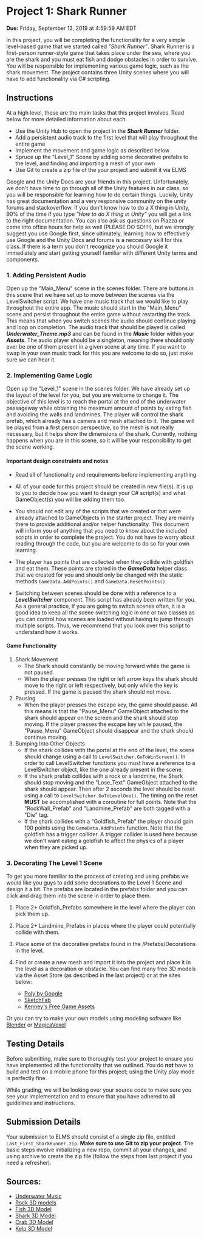 # Project 1: Shark Runner

**Due:** Friday, September 13, 2019 at 4:59:59 AM EDT

In this project, you will be completing the functionality for a very simple level-based game that we started called _"Shark Runner"_. Shark Runner is a first-person runner-style game that takes place under the sea, where you are the shark and you must eat fish and dodge obstacles in order to survive. You will be responsible for implementing various game logic, such as the shark movement. The project contains three Unity scenes where you will have to add functionality via C# scripting.

## Instructions

At a high level, these are the main tasks that this project involves. Read below for more detailed information about each.

- Use the Unity Hub to open the project in the _**Shark Runner**_ folder.
- Add a persistent audio track to the first level that will play throughout the entire game 
- Implement the movement and game logic as described below
- Spruce up the "Level_1" Scene by adding some decorative prefabs to the level, and finding and importing a mesh of your own
- Use Git to create a zip file of the your project and submit it via ELMS

Google and the Unity Docs are your friends in this project. Unfortunately, we don't have time to go through all of the Unity features in our class, so you will be responsible for learning how to do certain things. Luckily, Unity has great documentation and a very responsive community on the unity forums and stackoverflow. If you don't know how to do a X thing in Unity, 90% of the time if you type _"How to do X thing in Unity"_ you will get a link to the right documentation. You can also ask us questions on Piazza or come into office hours for help as well (PLEASE DO SO!!!!), but we strongly suggest you use Google first, since ultimately, learning how to effectively use Google and the Unity Docs and forums is a neccesary skill for this class. If there is a term you don't recognize you should Google it immediately and start getting yourself familiar with different Unity terms and components.

### 1. Adding Persistent Audio

Open up the "Main_Menu" scene in the scenes folder. There are buttons in this scene that we have set up to move between the scenes via the LevelSwitcher script. We have one music track that we would like to play throughout the entire app. The music should start in the "Main_Menu" scene and persist throughout the entire game without restarting the track. This means that when you switch scenes the audio should continue playing and loop on completion. The audio track that should be played is called _**Underwater_Theme.mp3**_ and can be found in the _**Music**_ folder within your _**Assets**_. The audio player should be a singleton, meaning there should only ever be one of them present in a given scene at any time. If you want to swap in your own music track for this you are welcome to do so, just make sure we can hear it.

### 2. Implementing Game Logic

Open up the "Level_1" scene in the scenes folder. We have already set up the layout of the level for you, but you are welcome to change it. The objective of this level is to reach the portal at the end of the underwater passageway while obtaining the maximum amount of points by eating fish and avoiding the walls and landmines. The player will control the shark prefab, which already has a camera and mesh attached to it. The game will be played from a first person perspective, so the mesh is not really necessary, but it helps show the dimensions of the shark. Currently, nothing happens when you are in this scene, so it will be your responsibility to get the scene working.

#### Important design constraints and notes

- Read all of functionality and requirements before implementing anything

- All of your code for this project should be created in new file(s). It is up to you to decide how you want to design your C# script(s) and what GameObject(s) you will be adding them too.

- You should not edit any of the scripts that we created or that were already attached to GameObjects in the starter project. They are mainly there to provide additional and/or helper functionality. This document will inform you of anything that you need to know about the included scripts in order to complete the project. You do not have to worry about reading through the code, but you are welcome to do so for your own learning.

- The player has points that are collected when they collide with goldfish and eat them. These points are stored in the _**GameData**_ helper class that we created for you and should only be changed with the static methods `GameData.AddPoints()` and `GameData.ResetPoints()`.

- Switching between scenes should be done with a reference to a _**LevelSwitcher**_ component. This script has already been written for you. As a general practice, if you are going to switch scenes often, it is a good idea to keep all the scene switching logic in one or two classes as you can control how scenes are loaded without having to jump through multiple scripts. Thus, we recommend that you look over this script to understand how it works.

#### Game Functionality

1. Shark Movement
	- The Shark should constantly be moving forward while the game is not paused.
	- When the player presses the right or left arrow keys the shark should move to the right or left respectively, but only while the key is pressed. If the game is paused the shark should not move.
2. Pausing
	- When the player presses the escape key, the game should pause. All this means is that the "Pause_Menu" GameObject attached to the shark should appear on the screen and the shark should stop moving. If the player presses the escape key while paused, the "Pause_Menu" GameObject should disappear and the shark should continue moving.
3. Bumping Into Other Objects
	- If the shark collides with the portal at the end of the level, the scene should change using a call to `LevelSwitcher.GoToWinScreen()`. In order to call LevelSwitcher functions you must have a reference to a LevelSwitcher object, like the one already present in the scene.
	- If the shark prefab collides with a rock or a landmine, the Shark should stop moving and the "Lose_Text" GameObject attached to the shark should appear. Then after 2 seconds the level should be reset using a call to `LevelSwitcher.GoToLevelOne()`. The timing on the reset **MUST** be accomplished with a coroutine for full points. Note that the "RockWall_Prefab" and "Landmine_Prefab" are both tagged with a "Die" tag.
	- If the shark collides with a "Goldfish_Prefab" the player should gain 100 points using the `GameData.AddPoints` function. Note that the goldfish has a trigger collider. A trigger collider is used here because  we don't want eating a goldfish to affect the physics of a player when they are picked up.

### 3. Decorating The Level 1 Scene

To get you more familiar to the process of creating and using prefabs we would like you guys to add some decorations to the Level 1 Scene and design it a bit. The prefabs are located in the prefabs folder and you can click and drag them into the scene in order to place them.

1. Place 2+ Goldfish_Prefabs somewhere in the level where the player can pick them up.
2. Place 2+ Landmine_Prefabs in places where the player could potentially collide with them.
3. Place some of the decorative prefabs found in the /Prefabs/Decorations in the level.
4. Find or create a new mesh and import it into the project and place it in the level as a decoration or obstacle. You can find many free 3D models via the Asset Store (as described in the last project) or at the sites below:

	- [Poly by Google](https://poly.google.com/)
	- [SketchFab](https://sketchfab.com/)
	- [Kenney's Free Game Assets](https://kenney.nl/assets?q=3d)
			
Or you can try to make your own models using modeling software like  [Blender](https://www.blender.org/) or [MagicaVoxel](https://ephtracy.github.io/)

## Testing Details

Before submitting, make sure to thoroughly test your project to ensure you have implemented all the functionality that we outlined. You do **not** have to build and test on a mobile phone for this project; using the Unity play mode is perfectly fine.

While grading, we will be looking over your source code to make sure you see your implementation and to ensure that you have adhered to all guidelines and instructions.

## Submission Details

Your submission to ELMS should consist of a single zip file, entitled `Last_First_SharkRunner.zip`. **Make sure to use Git to zip your project**. The basic steps involve initializing a new repo, commit all your changes, and using archive to create the zip file (follow the steps from last project if you need a refresher).


## Sources:
- [Underwater Music](https://www.youtube.com/watch?v=IMyLqoZomo4)
- [Rock 3D models](https://www.kenney.nl/assets/nature-kit)
- [Fish 3D Model](https://poly.google.com/view/3GPUntjwqCa)
- [Shark 3D Model](https://poly.google.com/view/8Ke5qCnWxsZ)
- [Crab 3D Model](https://poly.google.com/view/2DgM36qZW2u)
- [Kelp 3D Model](https://poly.google.com/view/4cFllH6Iazk)
